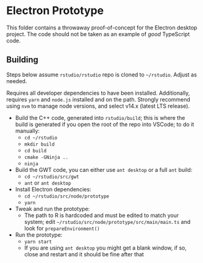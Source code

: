 # Electron Prototype

This folder contains a throwaway proof-of-concept for the Electron desktop project. The code should not be taken as an example of _good_ TypeScript code.

## Building

Steps below assume `rstudio/rstudio` repo is cloned to `~/rstudio`. Adjust as needed.

Requires all developer dependencies to have been installed. Additionally, requires `yarn` and `node.js` installed and on the path. Strongly recommend using `nvm` to manage node versions, and select v14.x (latest LTS release).

- Build the C++ code, generated into `rstudio/build`; this is where the build is generated if you open the root of the repo into VSCode; to do it manually:
  - `cd ~/rstudio`
  - `mkdir build`
  - `cd build`
  - `cmake -GNinja ..`
  - `ninja`
- Build the GWT code, you can either use `ant desktop` or a full `ant` build:
  - `cd ~/rstudio/src/gwt`
  - `ant` or `ant desktop`
- Install Electron dependencies:
  - `cd ~/rstudio/src/node/prototype`
  - `yarn`
- Tweak and run the prototype:
  - The path to R is hardcoded and must be edited to match your system; edit `~/rstudio/src/node/prototype/src/main/main.ts` and look for `prepareEnvironment()`
- Run the prototype:
  - `yarn start`
  - If you are using `ant desktop` you might get a blank window, if so, close and restart and it should be fine after that
